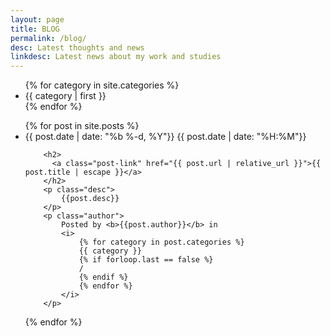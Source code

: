```yaml
---
layout: page
title: BLOG
permalink: /blog/
desc: Latest thoughts and news
linkdesc: Latest news about my work and studies
---
```

<div class="horizontal-center">
<ul class="blog-categories">
{% for category in site.categories %}
	<li>
		{{ category | first }}
	</li>
{% endfor %}
</ul>
</div>
<ul class="post-list">
{% for post in site.posts %}
<li>
	<span class="post-meta">
		<i class="fa fa-calendar" aria-hidden="true"></i>
		{{ post.date | date: "%b %-d, %Y"}} 
		<i class="fa fa-clock-o" aria-hidden="true"></i>
		{{ post.date | date: "%H:%M"}}
	</span>

        <h2>
          <a class="post-link" href="{{ post.url | relative_url }}">{{ post.title | escape }}</a>
        </h2>
        <p class="desc">
        	{{post.desc}}
    	</p>
    	<p class="author">
        	Posted by <b>{{post.author}}</b> in 
        	<i>
        		{% for category in post.categories %}
        		{{ category }}
        		{% if forloop.last == false %}
        		/
				{% endif %}
        		{% endfor %}
        	</i>
    	</p>
</li>
{% endfor %}
</ul>